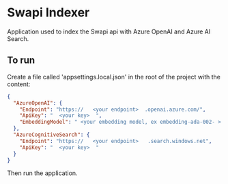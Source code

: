 # Swapi Indexer

Application used to index the Swapi api with Azure OpenAI and Azure AI Search.

## To run

Create a file called 'appsettings.local.json' in the root of the project with the content: 
```json
{
  "AzureOpenAI": {
    "Endpoint": "https://   <your endpoint>  .openai.azure.com/",
    "ApiKey": "  <your key>  ",
    "EmbeddingModel": " <your embedding model, ex embedding-ada-002- > "
  },
  "AzureCognitiveSearch": {
    "Endpoint": "https://   <your endpoint>   .search.windows.net",
    "ApiKey": "  <your key>  "
  }
}
```

Then run the application.